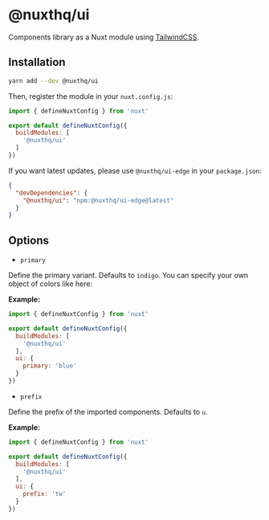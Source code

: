 # @nuxthq/ui

Components library as a Nuxt module using [TailwindCSS](https://tailwindcss.com).

## Installation

```bash
yarn add --dev @nuxthq/ui
```

Then, register the module in your `nuxt.config.js`:

```js
import { defineNuxtConfig } from 'nuxt'

export default defineNuxtConfig({
  buildModules: [
    '@nuxthq/ui'
  ]
})
```

If you want latest updates, please use `@nuxthq/ui-edge` in your `package.json`:

```json
{
  "devDependencies": {
    "@nuxthq/ui": "npm:@nuxthq/ui-edge@latest"
  }
}
```

## Options

- `primary`

Define the primary variant. Defaults to `indigo`. You can specify your own object of colors like here:

**Example:**

```js
import { defineNuxtConfig } from 'nuxt'

export default defineNuxtConfig({
  buildModules: [
    '@nuxthq/ui'
  ],
  ui: {
    primary: 'blue'
  }
})
```

- `prefix`

Define the prefix of the imported components. Defaults to `u`.

**Example:**

```js
import { defineNuxtConfig } from 'nuxt'

export default defineNuxtConfig({
  buildModules: [
    '@nuxthq/ui'
  ],
  ui: {
    prefix: 'tw'
  }
})
```
